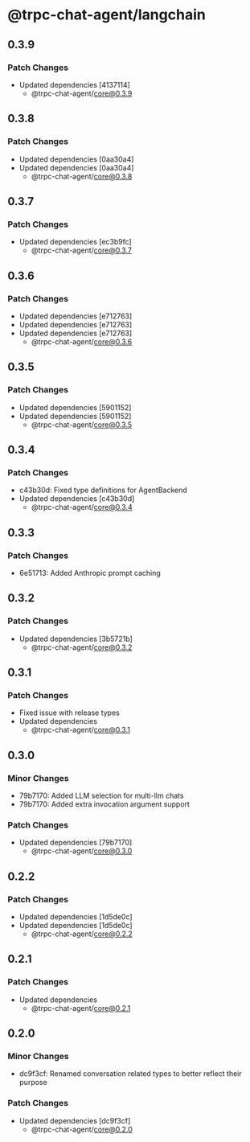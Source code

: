 # @trpc-chat-agent/langchain

## 0.3.9

### Patch Changes

- Updated dependencies [4137114]
  - @trpc-chat-agent/core@0.3.9

## 0.3.8

### Patch Changes

- Updated dependencies [0aa30a4]
- Updated dependencies [0aa30a4]
  - @trpc-chat-agent/core@0.3.8

## 0.3.7

### Patch Changes

- Updated dependencies [ec3b9fc]
  - @trpc-chat-agent/core@0.3.7

## 0.3.6

### Patch Changes

- Updated dependencies [e712763]
- Updated dependencies [e712763]
- Updated dependencies [e712763]
  - @trpc-chat-agent/core@0.3.6

## 0.3.5

### Patch Changes

- Updated dependencies [5901152]
- Updated dependencies [5901152]
  - @trpc-chat-agent/core@0.3.5

## 0.3.4

### Patch Changes

- c43b30d: Fixed type definitions for AgentBackend
- Updated dependencies [c43b30d]
  - @trpc-chat-agent/core@0.3.4

## 0.3.3

### Patch Changes

- 6e51713: Added Anthropic prompt caching

## 0.3.2

### Patch Changes

- Updated dependencies [3b5721b]
  - @trpc-chat-agent/core@0.3.2

## 0.3.1

### Patch Changes

- Fixed issue with release types
- Updated dependencies
  - @trpc-chat-agent/core@0.3.1

## 0.3.0

### Minor Changes

- 79b7170: Added LLM selection for multi-llm chats
- 79b7170: Added extra invocation argument support

### Patch Changes

- Updated dependencies [79b7170]
  - @trpc-chat-agent/core@0.3.0

## 0.2.2

### Patch Changes

- Updated dependencies [1d5de0c]
- Updated dependencies [1d5de0c]
  - @trpc-chat-agent/core@0.2.2

## 0.2.1

### Patch Changes

- Updated dependencies
  - @trpc-chat-agent/core@0.2.1

## 0.2.0

### Minor Changes

- dc9f3cf: Renamed conversation related types to better reflect their purpose

### Patch Changes

- Updated dependencies [dc9f3cf]
  - @trpc-chat-agent/core@0.2.0
